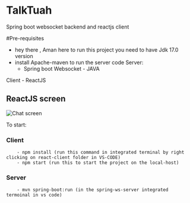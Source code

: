 # TalkTuah
Spring boot websocket backend and reactjs client

#Pre-requisites
- hey there , Aman here to run this project you need to have Jdk 17.0 version
- install Apache-maven to run the server code
Server:
    - Spring boot Websocket - JAVA

Client
    - ReactJS

## ReactJS screen

![Chat screen](img/chat_screen.jpg "Chat screen")

To start:
    
### Client
        - npm install (run this command in integrated terminal by right clicking on react-client folder in VS-CODE)
        - npm start (run this to start the project on the local-host)
    
### Server
        - mvn spring-boot:run (in the spring-ws-server integrated termoinal in vs code)
